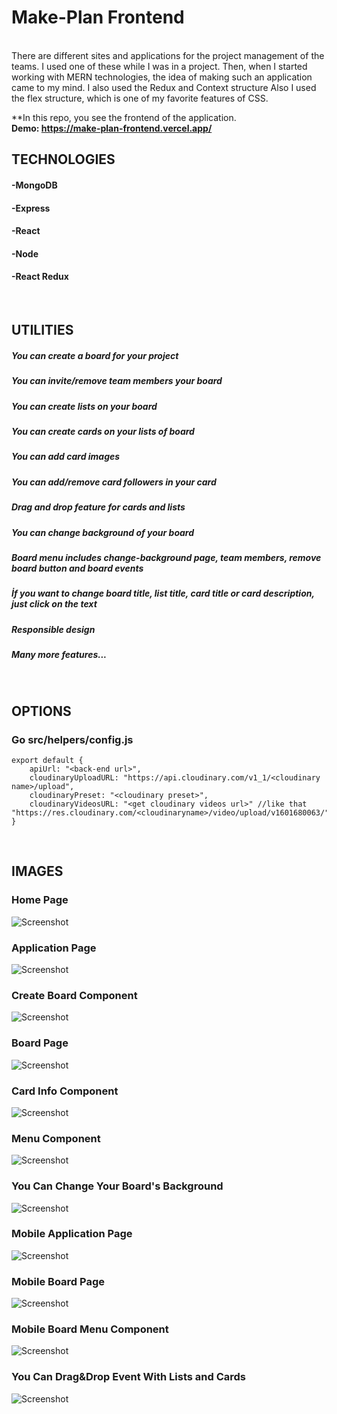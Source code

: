 # Make-Plan Frontend
<br>
There are different sites and applications for the project management of the teams. I used one of these while I was in a project. Then, when I started working with MERN technologies, the idea of ​​making such an application came to my mind. I also used the Redux and Context structure Also I used the flex structure, which is one of my favorite features of CSS.

**In this repo, you see the frontend of the application.
<br>
**Demo: https://make-plan-frontend.vercel.app/**
<br>

## TECHNOLOGIES
#### -MongoDB
#### -Express
#### -React
#### -Node
#### -React Redux
<br>

## UTILITIES
##### You can create a board for your project
##### You can invite/remove team members your board
##### You can create lists on your board
##### You can create cards on your lists of board
##### You can add card images
##### You can add/remove card followers in your card
##### Drag and drop feature for cards and lists
##### You can change background of your board
##### Board menu includes change-background page, team members, remove board button and board events
##### İf you want to change board title, list title, card title or card description, just click on the text
##### Responsible design
##### Many more features...
<br>

## OPTIONS
### Go src/helpers/config.js

```
export default {
    apiUrl: "<back-end url>",
    cloudinaryUploadURL: "https://api.cloudinary.com/v1_1/<cloudinary name>/upload",
    cloudinaryPreset: "<cloudinary preset>",
    cloudinaryVideosURL: "<get cloudinary videos url>" //like that "https://res.cloudinary.com/<cloudinaryname>/video/upload/v1601680063/"
}
```
<br>


## IMAGES
### Home Page
![Screenshot](https://github.com/basturkerhan/makeplan-app-frontend/blob/main/app_images/1.PNG)
### Application Page
![Screenshot](https://github.com/basturkerhan/makeplan-app-frontend/blob/main/app_images/2.PNG)
### Create Board Component
![Screenshot](https://github.com/basturkerhan/makeplan-app-frontend/blob/main/app_images/3.PNG)
### Board Page
![Screenshot](https://github.com/basturkerhan/makeplan-app-frontend/blob/main/app_images/4.PNG)
### Card Info Component
![Screenshot](https://github.com/basturkerhan/makeplan-app-frontend/blob/main/app_images/5.PNG)
### Menu Component
![Screenshot](https://github.com/basturkerhan/makeplan-app-frontend/blob/main/app_images/6.PNG)
### You Can Change Your Board's Background
![Screenshot](https://github.com/basturkerhan/makeplan-app-frontend/blob/main/app_images/7.PNG)
### Mobile Application Page
![Screenshot](https://github.com/basturkerhan/makeplan-app-frontend/blob/main/app_images/8.PNG)
### Mobile Board Page
![Screenshot](https://github.com/basturkerhan/makeplan-app-frontend/blob/main/app_images/9.PNG)
### Mobile Board Menu Component
![Screenshot](https://github.com/basturkerhan/makeplan-app-frontend/blob/main/app-images/10.PNG)
### You Can Drag&Drop Event With Lists and Cards 
![Screenshot](https://github.com/basturkerhan/makeplan-app-frontend/blob/main/app-images/11.PNG)
